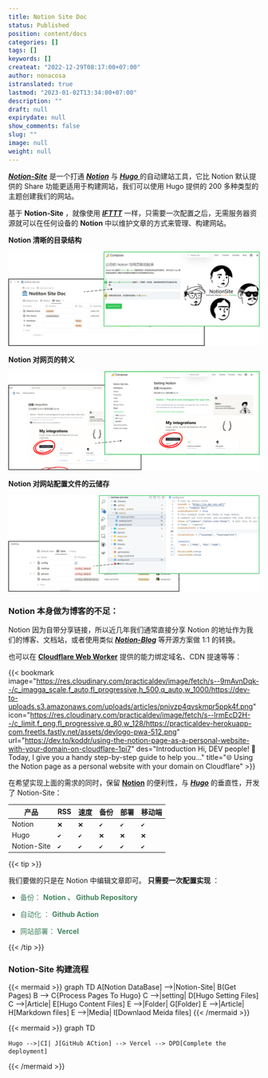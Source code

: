 ```yaml
---
title: Notion Site Doc
status: Published
position: content/docs
categories: []
tags: []
keywords: []
createat: "2022-12-29T08:17:00+07:00"
author: nonacosa
istranslated: true
lastmod: "2023-01-02T13:34:00+07:00"
description: ""
draft: null
expirydate: null
show_comments: false
slug: ""
image: null
weight: null
---
```


**_[Notion-Site](https://github.com/pkwenda/notion-site)_** 是一个打通 **_[Notion](https://www.notion.so/)_** 与 **_[Hugo ](https://gohugo.io/)_** 的自动建站工具，它比 Notion 默认提供的 Share 功能更适用于构建网站，我们可以使用 Hugo 提供的 200 多种类型的主题创建我们的网站。

基于 **Notion-Site** ，就像使用 **_[IFTTT](https://ifttt.com/)_** 一样，只需要一次配置之后，无需服务器资源就可以在任何设备的 **Notion** 中以维护文章的方式来管理、构建网站。

<!--more-->

**Notion 清晰的目录结构**

![](media/s3.us-west-2.amazonaws.com_1dbf46ad-691b-4b0e-9cf7-fb3140b37958.png)

**Notion 对网页的转义**

![](media/s3.us-west-2.amazonaws.com_a8bac8cf-c661-48ef-adb2-46e441bee15a.png)

**Notion 对网站配置文件的云储存**

![](media/s3.us-west-2.amazonaws.com_098187b4-3e9e-46d5-8dc7-51e5d4aeb278.png)

### Notion 本身做为博客的不足：

Notion 因为自带分享链接，所以近几年我们通常直接分享 Notion 的地址作为我们的博客、文档站，或者使用类似 **_[Notion-Blog](/3dab2163acdb415aaf6514b3c00368c5)_** 等开源方案做 1:1 的转换。

也可以在 **[Cloudflare Web Worker](https://developers.cloudflare.com/dns/zone-setups/full-setup/setup)** 提供的能力绑定域名、CDN 提速等等：

{{< bookmark image="https://res.cloudinary.com/practicaldev/image/fetch/s--9mAvnDqk--/c_imagga_scale,f_auto,fl_progressive,h_500,q_auto,w_1000/https://dev-to-uploads.s3.amazonaws.com/uploads/articles/pnivzp4qvskmpr5ppk4f.png" icon="https://res.cloudinary.com/practicaldev/image/fetch/s--lrmEcD2H--/c_limit,f_png,fl_progressive,q_80,w_128/https://practicaldev-herokuapp-com.freetls.fastly.net/assets/devlogo-pwa-512.png" url="https://dev.to/koddr/using-the-notion-page-as-a-personal-website-with-your-domain-on-cloudflare-1pi7"  des="Introduction   Hi, DEV people! 🙂 Today, I give you a handy step-by-step guide to help you..."  title="🌐 Using the Notion page as a personal website with your domain on Cloudflare"  >}}

在希望实现上面的需求的同时，保留 **[Notion](https://www.notion.so/)** 的便利性，与 **_[Hugo](https://gohugo.io/)_** 的垂直性，开发了 Notion-Site：

| 产品        | RSS  | 速度 | 备份 | 部署 | 移动端 |
| ----------- | ---- | ---- | ---- | ---- | ------ |
| Notion      | `❌` | `❌` | `✔`  | `✔`  | `✔`    |
| Hugo        | `✔`  | `✔`  | `❌` | `❌` | `❌`   |
| Notion-Site | `✔`  | `✔`  | `✔`  | `✔`  | `✔`    |

<!--more-->

{{< tip >}}

我们要做的只是在 Notion 中编辑文章即可。 **只需要一次配置实现** ：

- <span style="color: rgba(68, 131, 97, 1);">备份：</span><span style="color: rgba(68, 131, 97, 1);"> **Notion 、 Github Repository** </span>

- <span style="color: rgba(68, 131, 97, 1);">自动化 ：</span><span style="color: rgba(68, 131, 97, 1);"> **Github Action** </span>

- <span style="color: rgba(68, 131, 97, 1);">网站部署：</span><span style="color: rgba(68, 131, 97, 1);"> **Vercel** </span>

{{< /tip >}}

### Notion-Site 构建流程

{{< mermaid >}}
graph TD
A[Notion DataBase] -->|Notion-Site| B(Get Pages)
B --> C{Process Pages To Hugo}
C -->|setting| D[Hugo Setting Files]
C -->|Article| E[Hugo Content Files]
E -->|Folder| G[Folder]
E -->|Article| H[Markdown files]
E -->|Media| I[Downlaod Meida files]
{{< /mermaid >}}

{{< mermaid >}}
graph TD

    Hugo -->|CI| J[GitHub ACtion] --> Vercel --> DPD[Complete the deployment]

{{< /mermaid >}}

